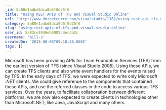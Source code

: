 ```yaml
---
_id: 5a88e1adbd6dca0d5f0d25f6
title: "Using REST APIs of TFS and Visual Studio Online"
url: 'http://www.dotnetcurry.com/visualstudio/1162/using-rest-api-tfs-visual-studio-online'
category: 5a88e1adbd6dca0d5f0d25f6
slug: 'using-rest-apis-of-tfs-and-visual-studio-online'
user_id: 5a83ce59d6eb0005c4ecda2c
username: 'bill-s'
createdOn: '2015-08-08T09:18:26.000Z'
tags: []
---
```


Microsoft has been providing APIs for Team Foundation Services (TFS) from the earliest version of TFS (since Visual Studio 2005). Using these APIs, we can create TFS clients and also write event handlers for the events raised by TFS. In the early days of TFS, we were expected to write only Microsoft .NET clients. We could give reference to the components that contained these APIs, and use the referred classes in the code to access various TFS services. Over the years, to facilitate collaboration between different platforms, we are now also expected to create clients in technologies other than Microsoft.NET; like Java, JavaScript and many others.

